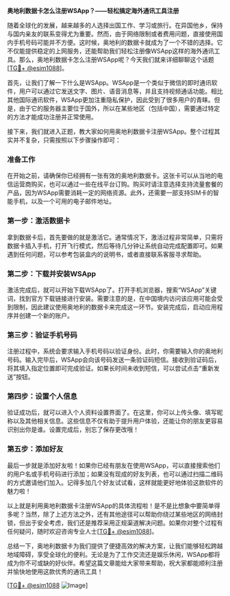 **奥地利数据卡怎么注册WSApp？——轻松搞定海外通讯工具注册**

随着全球化的发展，越来越多的人选择出国工作、学习或旅行。在异国他乡，保持与国内亲友的联系变得尤为重要。然而，由于网络限制或者费用问题，直接使用国内手机号码可能并不方便。这时候，奥地利的数据卡就成为了一个不错的选择。它不仅能提供稳定的上网服务，还能帮助我们轻松注册像WSApp这样的海外通讯工具。那么，奥地利数据卡怎么注册WSApp呢？今天我们就来详细聊聊这个话题[[TG💪+ @esim1088](https://t.me/s/esim1088)]。

首先，让我们了解一下什么是WSApp。WSApp是一个类似于微信的即时通讯软件，用户可以通过它发送文字、图片、语音消息等，并且支持视频通话功能。相比其他国际通讯软件，WSApp更加注重隐私保护，因此受到了很多用户的青睐。但是，由于它的服务器主要位于国外，所以在某些地区（包括中国），需要通过特定的方法才能成功注册并正常使用。

接下来，我们就进入正题，教大家如何用奥地利数据卡注册WSApp。整个过程其实并不复杂，只需按照以下步骤操作即可：

### 准备工作

在开始之前，请确保你已经拥有一张有效的奥地利数据卡。这张卡可以从当地的电信运营商购买，也可以通过一些在线平台订购。购买时请注意选择支持流量套餐的产品，因为WSApp需要消耗一定的网络资源。此外，还需要一部支持SIM卡的智能手机，以及一个可用的电子邮件地址。

### 第一步：激活数据卡

拿到数据卡后，首先要做的就是激活它。通常情况下，激活过程非常简单，只需将数据卡插入手机，打开飞行模式，然后等待几分钟让系统自动完成配置即可。如果遇到任何问题，可以参考包装盒内的说明书，或者直接联系客服寻求帮助。

### 第二步：下载并安装WSApp

激活完成后，就可以开始下载WSApp了。打开手机浏览器，搜索“WSApp”关键词，找到官方下载链接进行安装。需要注意的是，在中国境内访问该应用可能会受到限制，因此建议使用奥地利的数据卡来完成这一环节。安装完成后，启动应用程序并创建一个新的账户。

### 第三步：验证手机号码

注册过程中，系统会要求输入手机号码以验证身份。此时，你需要输入你的奥地利号码。输入完毕后，WSApp会向该号码发送一条验证码短信。接收到验证码后，将其填入指定位置即可完成验证。如果长时间未收到短信，可以尝试点击“重新发送”按钮。

### 第四步：设置个人信息

验证成功后，就可以进入个人资料设置界面了。在这里，你可以上传头像、填写昵称以及其他相关信息。这些信息不仅有助于提升用户体验，还能让你的朋友更容易识别出你是谁。设置完成后，别忘了保存更改哦！

### 第五步：添加好友

最后一步就是添加好友啦！如果你已经有朋友在使用WSApp，可以直接搜索他们的用户名或手机号码进行添加；如果没有现成的好友列表，也可以通过扫描二维码的方式邀请他们加入。记得多加几个好友试试看，这样就能更好地体验这款软件的魅力啦！

以上就是利用奥地利数据卡注册WSApp的具体流程啦！是不是比想象中要简单得多呢？当然，除了上述方法之外，还有其他途径可以帮助你绕过某些地区的网络封锁，但出于安全考虑，我们还是推荐采用正规渠道解决问题。如果你对整个过程有任何疑问，随时欢迎咨询专业人士[[TG💪+ @esim1088](https://t.me/s/esim1088)]。

总结一下，奥地利数据卡为我们提供了便捷高效的解决方案，让我们能够轻松跨越地域障碍，享受全球化的便利。无论是为了工作交流还是娱乐休闲，WSApp都将成为你不可或缺的好伙伴。希望这篇文章能给大家带来帮助，祝大家都能顺利注册并愉快地使用这款优秀的通讯工具！

[[TG💪+ @esim1088](https://t.me/s/esim1088) ![Image](https://i.postimg.cc/4NQfJmqS/Snipaste-2025-05-13-00-14-12.png)]